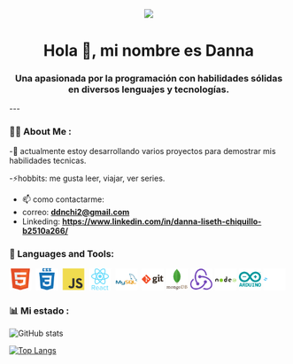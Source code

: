 <div id="header" align="center">
    <img src="https://media.giphy.com/media/kD7SCW1rF6FFK/giphy.gif" width="200" />
    <h1 align="center">Hola 👋, mi nombre es Danna</h1>
    <h3 align="center">Una apasionada por la programación con habilidades sólidas en diversos lenguajes y tecnologías.</h3>
</div>
---

### 👨‍💻 About Me :
-🌱 actualmente estoy desarrollando varios proyectos para demostrar mis habilidades tecnicas.

-⚡hobbits: me gusta leer, viajar, ver series.

- 📫 como contactarme:
- correo: **ddnchi2@gmail.com**
- Linkeding: **https://www.linkedin.com/in/danna-liseth-chiquillo-b2510a266/**


<div align="left">
    <h3>🔨 Languages and Tools:</h3>
    <div>
        <img src="https://github.com/devicons/devicon/blob/master/icons/html5/html5-original.svg" title="HTML5" alt="HTML" width="40" height="40"/>&nbsp;
        <img src="https://github.com/devicons/devicon/blob/master/icons/css3/css3-plain-wordmark.svg"  title="CSS3" alt="CSS" width="40" height="40"/>&nbsp;
        <img src="https://github.com/devicons/devicon/blob/master/icons/javascript/javascript-original.svg" title="JavaScript" alt="JavaScript" width="40" height="40"/>&nbsp;
        <img src="https://github.com/devicons/devicon/blob/master/icons/react/react-original-wordmark.svg" title="React" alt="React" width="40" height="40"/>&nbsp;
        <img src="https://github.com/devicons/devicon/blob/master/icons/mysql/mysql-original-wordmark.svg" title="MySQL"  alt="MySQL" width="40" height="40"/>&nbsp;
        <img src="https://github.com/devicons/devicon/blob/master/icons/git/git-original-wordmark.svg" title="Git" **alt="Git" width="40" height="40"/>
        <img src="https://github.com/devicons/devicon/blob/master/icons/mongodb/mongodb-original-wordmark.svg" title="mongo" **alt="mongo" width="40" height="40"/>
        <img src="https://github.com/devicons/devicon/blob/master/icons/redux/redux-original.svg" title="redux" **alt="redux" width="40" height="40"/>
        <img src="https://github.com/devicons/devicon/blob/master/icons/nodejs/nodejs-original-wordmark.svg" title="node" **alt="redux" width="40" height="40"/>
        <img src="https://github.com/devicons/devicon/blob/master/icons/arduino/arduino-original-wordmark.svg" title="arduino" **alt="arduino" width="40" height="40"/>
        <img src="https://github.com/devicons/devicon/blob/master/icons/tailwindcss/tailwindcss-original-wordmark.svg" title="tailwind" **alt="arduino" width="40" height="40"/>
         
</div>
</div>

### 📊 Mi estado :

![GitHub stats](https://github-readme-stats.vercel.app/api?username=DlisethChiquillo&show_icons=true&theme=radical)

[![Top Langs](https://github-readme-stats.vercel.app/api/top-langs/?username=DlisethChiquillo&theme=tokyonight)](https://github.com/anuraghazra/github-readme-stats)
<!--
**DlisethChiquillo/DlisethChiquillo** is a ✨ _special_ ✨ repository because its `README.md` (this file) appears on your GitHub profile.

Here are some ideas to get you started:

- 🔭 I’m currently working on ...
- 🌱 I’m currently learning ...
- 👯 I’m looking to collaborate on ...
- 🤔 I’m looking for help with ...
- 💬 Ask me about ...
- 📫 How to reach me: ...
- 😄 Pronouns: ...
- ⚡ Fun fact: ...
-->

